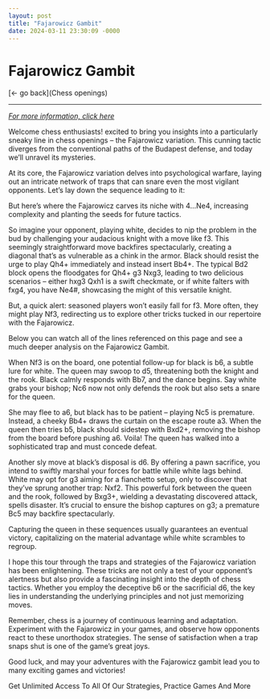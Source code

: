 ```yaml
---
layout: post
title: "Fajarowicz Gambit"
date: 2024-03-11 23:30:09 -0000
---
```

Fajarowicz Gambit
==============

[<- go back](Chess openings)
***
*[For more information, click here](https://www.thechesswebsite.com/fajarowicz-gambit-chess-opening/)*

Welcome chess enthusiasts! excited to bring you insights into a particularly sneaky line in chess openings – the Fajarowicz variation. This cunning tactic diverges from the conventional paths of the Budapest defense, and today we’ll unravel its mysteries.



At its core, the Fajarowicz variation delves into psychological warfare, laying out an intricate network of traps that can snare even the most vigilant opponents. Let’s lay down the sequence leading to it:



But here’s where the Fajarowicz carves its niche with 4...Ne4, increasing complexity and planting the seeds for future tactics.





So imagine your opponent, playing white, decides to nip the problem in the bud by challenging your audacious knight with a move like f3. This seemingly straightforward move backfires spectacularly, creating a diagonal that’s as vulnerable as a chink in the armor. Black should resist the urge to play Qh4+ immediately and instead insert Bb4+. The typical Bd2 block opens the floodgates for Qh4+ g3 Nxg3, leading to two delicious scenarios – either hxg3 Qxh1 is a swift checkmate, or if white falters with fxg4, you have Ne4#, showcasing the might of this versatile knight.

But, a quick alert: seasoned players won’t easily fall for f3. More often, they might play Nf3, redirecting us to explore other tricks tucked in our repertoire with the Fajarowicz.

Below you can watch all of the lines referenced on this page and see a much deeper analysis on the Fajarowicz Gambit.



When Nf3 is on the board, one potential follow-up for black is b6, a subtle lure for white. The queen may swoop to d5, threatening both the knight and the rook. Black calmly responds with Bb7, and the dance begins. Say white grabs your bishop; Nc6 now not only defends the rook but also sets a snare for the queen.



She may flee to a6, but black has to be patient – playing Nc5 is premature. Instead, a cheeky Bb4+ draws the curtain on the escape route a3. When the queen then tries b5, black should sidestep with Bxd2+, removing the bishop from the board before pushing a6. Voila! The queen has walked into a sophisticated trap and must concede defeat.





Another sly move at black’s disposal is d6. By offering a pawn sacrifice, you intend to swiftly marshal your forces for battle while white lags behind. White may opt for g3 aiming for a fianchetto setup, only to discover that they’ve sprung another trap: Nxf2. This powerful fork between the queen and the rook, followed by Bxg3+, wielding a devastating discovered attack, spells disaster. It’s crucial to ensure the bishop captures on g3; a premature Bc5 may backfire spectacularly.



Capturing the queen in these sequences usually guarantees an eventual victory, capitalizing on the material advantage while white scrambles to regroup.

I hope this tour through the traps and strategies of the Fajarowicz variation has been enlightening. These tricks are not only a test of your opponent’s alertness but also provide a fascinating insight into the depth of chess tactics. Whether you employ the deceptive b6 or the sacrificial d6, the key lies in understanding the underlying principles and not just memorizing moves.

Remember, chess is a journey of continuous learning and adaptation. Experiment with the Fajarowicz in your games, and observe how opponents react to these unorthodox strategies. The sense of satisfaction when a trap snaps shut is one of the game’s great joys.

Good luck, and may your adventures with the Fajarowicz gambit lead you to many exciting games and victories!

Get Unlimited Access To All Of Our Strategies, Practice Games And More

